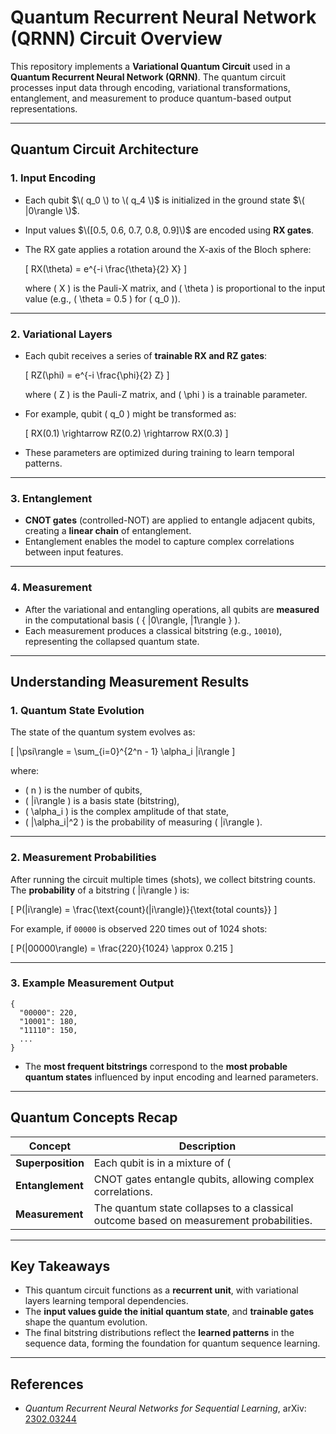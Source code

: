 # Quantum Recurrent Neural Network (QRNN) Circuit Overview

This repository implements a **Variational Quantum Circuit** used in a **Quantum Recurrent Neural Network (QRNN)**. The quantum circuit processes input data through encoding, variational transformations, entanglement, and measurement to produce quantum-based output representations.

---

## Quantum Circuit Architecture

### 1. Input Encoding

- Each qubit $\( q_0 \) to \( q_4 \)$ is initialized in the ground state $\( |0\rangle \)$.
- Input values $\([0.5, 0.6, 0.7, 0.8, 0.9]\)$ are encoded using **RX gates**.
- The RX gate applies a rotation around the X-axis of the Bloch sphere:

  \[
  RX(\theta) = e^{-i \frac{\theta}{2} X}
  \]

  where \( X \) is the Pauli-X matrix, and \( \theta \) is proportional to the input value (e.g., \( \theta = 0.5 \) for \( q_0 \)).

---

### 2. Variational Layers

- Each qubit receives a series of **trainable RX and RZ gates**:
  
  \[
  RZ(\phi) = e^{-i \frac{\phi}{2} Z}
  \]

  where \( Z \) is the Pauli-Z matrix, and \( \phi \) is a trainable parameter.
- For example, qubit \( q_0 \) might be transformed as:

  \[
  RX(0.1) \rightarrow RZ(0.2) \rightarrow RX(0.3)
  \]

- These parameters are optimized during training to learn temporal patterns.

---

### 3. Entanglement

- **CNOT gates** (controlled-NOT) are applied to entangle adjacent qubits, creating a **linear chain** of entanglement.
- Entanglement enables the model to capture complex correlations between input features.

---

### 4. Measurement

- After the variational and entangling operations, all qubits are **measured** in the computational basis \( \{ |0\rangle, |1\rangle \} \).
- Each measurement produces a classical bitstring (e.g., `10010`), representing the collapsed quantum state.

---

## Understanding Measurement Results

### 1. Quantum State Evolution

The state of the quantum system evolves as:

\[
|\psi\rangle = \sum_{i=0}^{2^n - 1} \alpha_i |i\rangle
\]

where:
- \( n \) is the number of qubits,
- \( |i\rangle \) is a basis state (bitstring),
- \( \alpha_i \) is the complex amplitude of that state,
- \( |\alpha_i|^2 \) is the probability of measuring \( |i\rangle \).

---

### 2. Measurement Probabilities

After running the circuit multiple times (shots), we collect bitstring counts. The **probability** of a bitstring \( |i\rangle \) is:

\[
P(|i\rangle) = \frac{\text{count}(|i\rangle)}{\text{total counts}}
\]

For example, if `00000` is observed 220 times out of 1024 shots:

\[
P(|00000\rangle) = \frac{220}{1024} \approx 0.215
\]

---

### 3. Example Measurement Output

```
{
  "00000": 220,
  "10001": 180,
  "11110": 150,
  ...
}
```

- The **most frequent bitstrings** correspond to the **most probable quantum states** influenced by input encoding and learned parameters.

---

## Quantum Concepts Recap

| Concept        | Description |
|----------------|-------------|
| **Superposition** | Each qubit is in a mixture of \( |0\rangle \) and \( |1\rangle \) after RX encoding. |
| **Entanglement** | CNOT gates entangle qubits, allowing complex correlations. |
| **Measurement**  | The quantum state collapses to a classical outcome based on measurement probabilities. |

---

## Key Takeaways

- This quantum circuit functions as a **recurrent unit**, with variational layers learning temporal dependencies.
- The **input values guide the initial quantum state**, and **trainable gates** shape the quantum evolution.
- The final bitstring distributions reflect the **learned patterns** in the sequence data, forming the foundation for quantum sequence learning.

---

## References

- *Quantum Recurrent Neural Networks for Sequential Learning*, arXiv: [2302.03244](https://arxiv.org/abs/2302.03244)